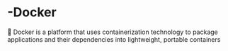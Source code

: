 # -Docker
🐳 Docker is a platform that uses containerization technology to package applications and their dependencies into lightweight, portable containers
